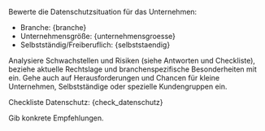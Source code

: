 Bewerte die Datenschutzsituation für das Unternehmen:
- Branche: {branche}
- Unternehmensgröße: {unternehmensgroesse}
- Selbstständig/Freiberuflich: {selbststaendig}

Analysiere Schwachstellen und Risiken (siehe Antworten und Checkliste), beziehe aktuelle Rechtslage und branchenspezifische Besonderheiten mit ein.
Gehe auch auf Herausforderungen und Chancen für kleine Unternehmen, Selbstständige oder spezielle Kundengruppen ein.

Checkliste Datenschutz:
{check_datenschutz}

Gib konkrete Empfehlungen.
